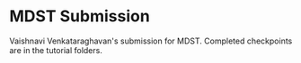 # MDST Submission

Vaishnavi Venkataraghavan's submission for MDST. Completed checkpoints are in the tutorial folders.

